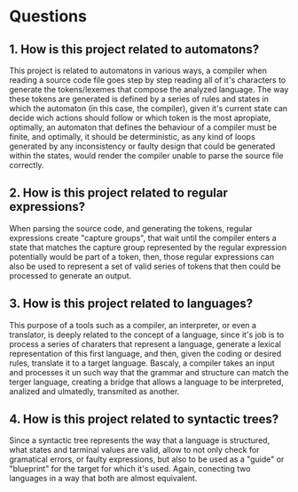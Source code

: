 # Questions
## 1. How is this project related to automatons?

This project is related to automatons in various ways, a compiler when reading a
source code file goes step by step reading all of it's characters to generate the
tokens/lexemes that compose the analyzed language. The way these tokens are generated
is defined by a series of rules and states in which the automaton (in this case, the compiler),
given it's current state can decide wich actions should follow or which token is the
most apropiate, optimally, an automaton that defines the behaviour of a compiler must be finite,
and optimally, it should be deterministic, as any kind of loops generated by any inconsistency or
faulty design that could be generated within the states, would render the compiler
unable to parse the source file correctly.

## 2. How is this project related to regular expressions?

When parsing the source code, and generating the tokens, regular expressions create "capture
groups", that wait until the compiler enters a state that matches the capture group represented
by the regular expression potentially would be part of a token, then, those regular expressions
can also be used to represent a set of valid series of tokens that then could be processed to
generate an output.

## 3. How is this project related to languages?

This purpose of a tools such as a compiler, an interpreter, or even a translator, is deeply related
to the concept of a language, since it's job is to process a series of charaters that represent a
language, generate a lexical representation of this first language, and then, given the coding or
desired rules, translate it to a target language. Bascaly, a compiler takes an input and processes
it un such way that the grammar and structure can match the terger language, creating a bridge that
allows a language to be interpreted, analized and ulmatedly, transmited as another.

## 4. How is this project related to syntactic trees?

Since a syntactic tree represents the way that a language is structured, what states and tarminal
values are valid, allow to not only check for gramatical errors, or faulty expressions, but also to
be used as a "guide" or "blueprint" for the target for which it's used. Again, conecting two languages
in a way that both are almost equivalent.
